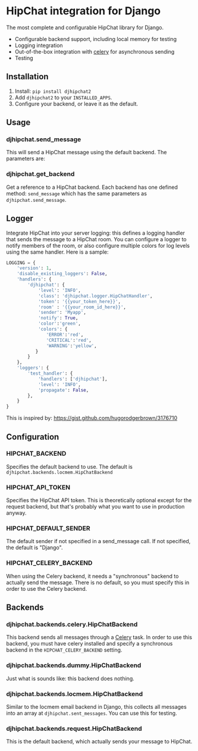 # HipChat integration for Django

The most complete and configurable HipChat library for Django.

* Configurable backend support, including local memory for testing
* Logging integration
* Out-of-the-box integration with [celery](http://www.celeryproject.org/) for asynchronous sending
* Testing

## Installation

1. Install: `pip install djhipchat2`
2. Add `djhipchat2` to your `INSTALLED_APPS`.
3. Configure your backend, or leave it as the default.

## Usage

### djhipchat.send_message

This will send a HipChat message using the default backend. The parameters are:

### djhipchat.get_backend

Get a reference to a HipChat backend. Each backend has one defined method: `send_message` which has the same parameters as `djhipchat.send_message`.

## Logger

Integrate HipChat into your server logging: this defines a logging handler that sends the message to a HipChat room. You can configure a logger to notify members of the room, or also configure multiple colors for log levels using the same handler. Here is a sample:

```python
LOGGING = {
    'version': 1,
    'disable_existing_loggers': False,
    'handlers': {
        'djhipchat': {
            'level': 'INFO',
            'class': 'djhipchat.logger.HipChatHandler',
            'token': '{{your_token_here}}',
            'room' : '{{your_room_id_here}}',
            'sender': 'Myapp',
            'notify': True,
            'color':'green',
            'colors': {
               'ERROR':'red',
               'CRITICAL':'red',
               'WARNING':'yellow',
           }
        }
    },
    'loggers': {
        'test_handler': {
            'handlers': ['djhipchat'],
            'level': 'INFO',
            'propagate': False,
        },
    }
}
```

This is inspired by: https://gist.github.com/hugorodgerbrown/3176710

## Configuration

### HIPCHAT_BACKEND

Specifies the default backend to use. The default is `djhipchat.backends.locmem.HipChatBackend`

### HIPCHAT_API_TOKEN

Specifies the HipChat API token. This is theoretically optional except for the request backend, but that's probably what you want to use in production anyway.

### HIPCHAT_DEFAULT_SENDER

The default sender if not specified in a send_message call. If not specified, the default is "Django".

### HIPCHAT_CELERY_BACKEND

When using the Celery backend, it needs a "synchronous" backend to actually send the message. There is no default, so you must specify this in order to use the Celery backend.

## Backends

### djhipchat.backends.celery.HipChatBackend

This backend sends all messages through a [Celery](http://www.celeryproject.org/) task. In order to use this backend, you must have celery installed and specify a synchronous backend in the `HIPCHAT_CELERY_BACKEND` setting.

### djhipchat.backends.dummy.HipChatBackend

Just what is sounds like: this backend does nothing.

### djhipchat.backends.locmem.HipChatBackend

Similar to the locmem email backend in Django, this collects all messages into an array at `djhipchat.sent_messages`. You can use this for testing.

### djhipchat.backends.request.HipChatBackend

This is the default backend, which actually sends your message to HipChat.